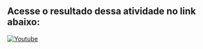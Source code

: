 ## Acesse o resultado dessa atividade no link abaixo:

[![Youtube](http://img.shields.io/badge/youtube-%231877F2.svg?&style=for-the-badge&logo=youtube&logoColor=white&color=red)](https://youtu.be/FghaQyskwu8)
